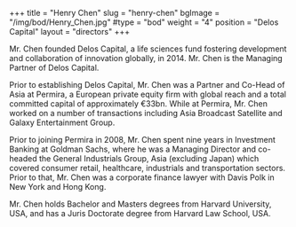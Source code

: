 +++
title = "Henry Chen"
slug = "henry-chen"
bgImage = "/img/bod/Henry_Chen.jpg"
#type = "bod"
weight = "4"
position = "Delos Capital"
layout = "directors"
+++

Mr. Chen founded Delos Capital, a life sciences fund fostering development and collaboration of innovation globally, in 2014. Mr. Chen is the Managing Partner of Delos Capital.

Prior to establishing Delos Capital, Mr. Chen was a Partner and Co-Head of Asia at Permira, a European private equity firm with global reach and a total committed capital of approximately &euro;33bn. While at Permira, Mr. Chen worked on a number of transactions including Asia Broadcast Satellite and Galaxy Entertainment Group.

Prior to joining Permira in 2008, Mr. Chen spent nine years in Investment Banking at Goldman Sachs, where he was a Managing Director and co-headed the General Industrials Group, Asia (excluding Japan) which covered consumer retail, healthcare, industrials and transportation sectors. Prior to that, Mr. Chen was a corporate finance lawyer with Davis Polk in New York and Hong Kong.

Mr. Chen holds Bachelor and Masters degrees from Harvard University, USA, and has a Juris Doctorate degree from Harvard Law School, USA.